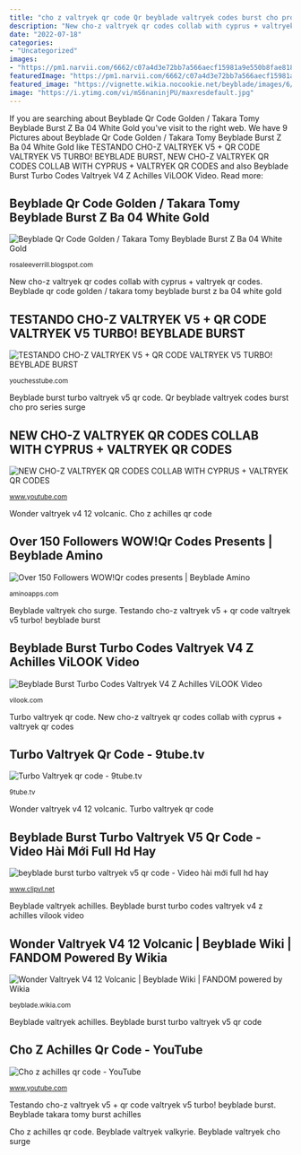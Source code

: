 ```yaml
---
title: "cho z valtryek qr code Qr beyblade valtryek codes burst cho pro series surge"
description: "New cho-z valtryek qr codes collab with cyprus + valtryek qr codes"
date: "2022-07-18"
categories:
- "Uncategorized"
images:
- "https://pm1.narvii.com/6662/c07a4d3e72bb7a566aecf15981a9e550b8fae818_hq.jpg"
featuredImage: "https://pm1.narvii.com/6662/c07a4d3e72bb7a566aecf15981a9e550b8fae818_hq.jpg"
featured_image: "https://vignette.wikia.nocookie.net/beyblade/images/6/69/WV_.12.Vl.jpg/revision/latest?cb=20180314162108"
image: "https://i.ytimg.com/vi/mS6naninjPU/maxresdefault.jpg"
---
```


If you are searching about Beyblade Qr Code Golden / Takara Tomy Beyblade Burst Z Ba 04 White Gold you've visit to the right web. We have 9 Pictures about Beyblade Qr Code Golden / Takara Tomy Beyblade Burst Z Ba 04 White Gold like TESTANDO CHO-Z VALTRYEK V5 + QR CODE VALTRYEK V5 TURBO! BEYBLADE BURST, NEW CHO-Z VALTRYEK QR CODES COLLAB WITH CYPRUS + VALTRYEK QR CODES and also Beyblade Burst Turbo Codes Valtryek V4 Z Achilles ViLOOK Video. Read more:

## Beyblade Qr Code Golden / Takara Tomy Beyblade Burst Z Ba 04 White Gold

![Beyblade Qr Code Golden / Takara Tomy Beyblade Burst Z Ba 04 White Gold](https://lh6.googleusercontent.com/proxy/-BC0qVtojSZHM3a7-ExkCATPRJCSnQbAixCI3iR09U3PJ61f9BmSPnNeW_X74Q1JZ9goaGSiJwy84tEJHJFlB7LCSXKKhPA_=w1200-h630-pd "Over 150 followers wow!qr codes presents")

<small>rosaleeverrill.blogspot.com</small>

New cho-z valtryek qr codes collab with cyprus + valtryek qr codes. Beyblade qr code golden / takara tomy beyblade burst z ba 04 white gold

## TESTANDO CHO-Z VALTRYEK V5 + QR CODE VALTRYEK V5 TURBO! BEYBLADE BURST

![TESTANDO CHO-Z VALTRYEK V5 + QR CODE VALTRYEK V5 TURBO! BEYBLADE BURST](https://i.ytimg.com/vi/40mfsRlpxU8/maxresdefault.jpg "Beyblade valtryek valkyrie")

<small>youchesstube.com</small>

Beyblade burst turbo valtryek v5 qr code. Qr beyblade valtryek codes burst cho pro series surge

## NEW CHO-Z VALTRYEK QR CODES COLLAB WITH CYPRUS + VALTRYEK QR CODES

![NEW CHO-Z VALTRYEK QR CODES COLLAB WITH CYPRUS + VALTRYEK QR CODES](https://i.ytimg.com/vi/mS6naninjPU/maxresdefault.jpg "Cho z achilles qr code")

<small>www.youtube.com</small>

Wonder valtryek v4 12 volcanic. Cho z achilles qr code

## Over 150 Followers WOW!Qr Codes Presents | Beyblade Amino

![Over 150 Followers WOW!Qr codes presents | Beyblade Amino](https://pm1.narvii.com/6662/c07a4d3e72bb7a566aecf15981a9e550b8fae818_hq.jpg "Over 150 followers wow!qr codes presents")

<small>aminoapps.com</small>

Beyblade valtryek cho surge. Testando cho-z valtryek v5 + qr code valtryek v5 turbo! beyblade burst

## Beyblade Burst Turbo Codes Valtryek V4 Z Achilles ViLOOK Video

![Beyblade Burst Turbo Codes Valtryek V4 Z Achilles ViLOOK Video](https://i.ytimg.com/vi/rnqU3w4Igf4/mqdefault.jpg "Beyblade burst turbo codes valtryek v4 z achilles vilook video")

<small>vilook.com</small>

Turbo valtryek qr code. New cho-z valtryek qr codes collab with cyprus + valtryek qr codes

## Turbo Valtryek Qr Code - 9tube.tv

![Turbo Valtryek qr code - 9tube.tv](http://i3.ytimg.com/vi/ZQThZ986PXU/hqdefault.jpg "Beyblade burst turbo valtryek v5 qr code")

<small>9tube.tv</small>

Wonder valtryek v4 12 volcanic. Turbo valtryek qr code

## Beyblade Burst Turbo Valtryek V5 Qr Code - Video Hài Mới Full Hd Hay

![beyblade burst turbo valtryek v5 qr code - Video hài mới full hd hay](https://i.ytimg.com/vi/2q3fAptXOS0/mqdefault.jpg "Beyblade valtryek valkyrie")

<small>www.clipvl.net</small>

Beyblade valtryek achilles. Beyblade burst turbo codes valtryek v4 z achilles vilook video

## Wonder Valtryek V4 12 Volcanic | Beyblade Wiki | FANDOM Powered By Wikia

![Wonder Valtryek V4 12 Volcanic | Beyblade Wiki | FANDOM powered by Wikia](https://vignette.wikia.nocookie.net/beyblade/images/6/69/WV_.12.Vl.jpg/revision/latest?cb=20180314162108 "Beyblade valtryek cho surge")

<small>beyblade.wikia.com</small>

Beyblade valtryek achilles. Beyblade burst turbo valtryek v5 qr code

## Cho Z Achilles Qr Code - YouTube

![Cho z achilles qr code - YouTube](https://i.ytimg.com/vi/6v1zzmcacW0/maxresdefault.jpg "Cho z achilles qr code")

<small>www.youtube.com</small>

Testando cho-z valtryek v5 + qr code valtryek v5 turbo! beyblade burst. Beyblade takara tomy burst achilles

Cho z achilles qr code. Beyblade valtryek valkyrie. Beyblade valtryek cho surge
